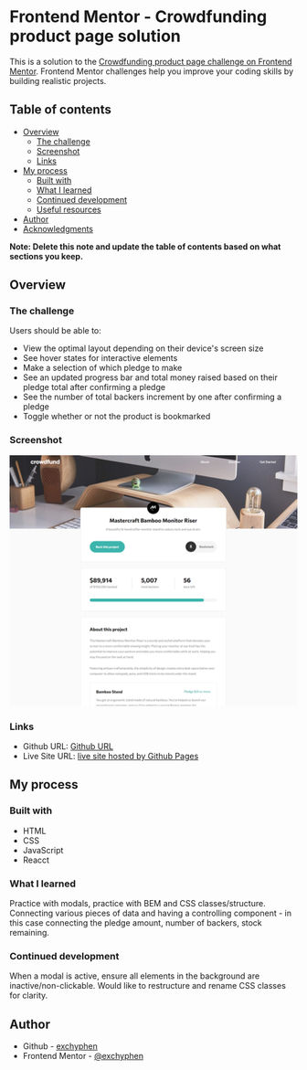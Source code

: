 # Frontend Mentor - Crowdfunding product page solution

This is a solution to the [Crowdfunding product page challenge on Frontend Mentor](https://www.frontendmentor.io/challenges/crowdfunding-product-page-7uvcZe7ZR). Frontend Mentor challenges help you improve your coding skills by building realistic projects.

## Table of contents

- [Overview](#overview)
  - [The challenge](#the-challenge)
  - [Screenshot](#screenshot)
  - [Links](#links)
- [My process](#my-process)
  - [Built with](#built-with)
  - [What I learned](#what-i-learned)
  - [Continued development](#continued-development)
  - [Useful resources](#useful-resources)
- [Author](#author)
- [Acknowledgments](#acknowledgments)

**Note: Delete this note and update the table of contents based on what sections you keep.**

## Overview

### The challenge

Users should be able to:

- View the optimal layout depending on their device's screen size
- See hover states for interactive elements
- Make a selection of which pledge to make
- See an updated progress bar and total money raised based on their pledge total after confirming a pledge
- See the number of total backers increment by one after confirming a pledge
- Toggle whether or not the product is bookmarked

### Screenshot

![readme preview](./design/readme-preview.png)

### Links

- Github URL: [Github URL](https://github.com/exchyphen/fm_crowdfunding-product-page)
- Live Site URL: [live site hosted by Github Pages](https://exchyphen.github.io/fm_crowdfunding-product-page/)

## My process

### Built with

- HTML
- CSS
- JavaScript
- Reacct

### What I learned

Practice with modals, practice with BEM and CSS classes/structure.
Connecting various pieces of data and having a controlling component - in this case connecting the pledge amount, number of backers, stock remaining.

### Continued development

When a modal is active, ensure all elements in the background are inactive/non-clickable.
Would like to restructure and rename CSS classes for clarity.

## Author

- Github - [exchyphen](https://github.com/exchyphen)
- Frontend Mentor - [@exchyphen](https://www.frontendmentor.io/profile/exchyphen)
